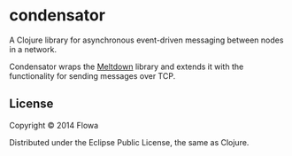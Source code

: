 # condensator

A Clojure library for asynchronous event-driven messaging between nodes in a network.

Condensator wraps the [Meltdown](https://github.com/clojurewerkz/meltdown) library and extends it with the functionality for sending messages over TCP.

## License

Copyright © 2014 Flowa

Distributed under the Eclipse Public License, the same as Clojure.

